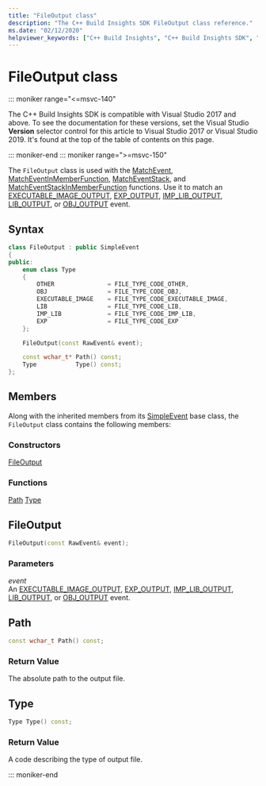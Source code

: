 ```yaml
---
title: "FileOutput class"
description: "The C++ Build Insights SDK FileOutput class reference."
ms.date: "02/12/2020"
helpviewer_keywords: ["C++ Build Insights", "C++ Build Insights SDK", "FileOutput", "throughput analysis", "build time analysis", "vcperf.exe"]
---
```

# FileOutput class

::: moniker range="<=msvc-140"

The C++ Build Insights SDK is compatible with Visual Studio 2017 and above. To see the documentation for these versions, set the Visual Studio **Version** selector control for this article to Visual Studio 2017 or Visual Studio 2019. It's found at the top of the table of contents on this page.

::: moniker-end
::: moniker range=">=msvc-150"

The `FileOutput` class is used with the [MatchEvent](../functions/match-event.md), [MatchEventInMemberFunction](../functions/match-event-in-member-function.md), [MatchEventStack](../functions/match-event-stack.md), and [MatchEventStackInMemberFunction](../functions/match-event-stack-in-member-function.md) functions. Use it to match an [EXECUTABLE_IMAGE_OUTPUT](../event-table.md#executable-image-output), [EXP_OUTPUT](../event-table.md#exp-output), [IMP_LIB_OUTPUT](../event-table.md#imp-lib-output), [LIB_OUTPUT](../event-table.md#lib-output), or [OBJ_OUTPUT](../event-table.md#obj-output) event.

## Syntax

```cpp
class FileOutput : public SimpleEvent
{
public:
    enum class Type
    {
        OTHER               = FILE_TYPE_CODE_OTHER,
        OBJ                 = FILE_TYPE_CODE_OBJ,
        EXECUTABLE_IMAGE    = FILE_TYPE_CODE_EXECUTABLE_IMAGE,
        LIB                 = FILE_TYPE_CODE_LIB,
        IMP_LIB             = FILE_TYPE_CODE_IMP_LIB,
        EXP                 = FILE_TYPE_CODE_EXP
    };

    FileOutput(const RawEvent& event);

    const wchar_t* Path() const;
    Type           Type() const;
};
```

## Members

Along with the inherited members from its [SimpleEvent](simple-event.md) base class, the `FileOutput` class contains the following members:

### Constructors

[FileOutput](#file-output)

### Functions

[Path](#path)
[Type](#type)

## <a name="file-output"></a> FileOutput

```cpp
FileOutput(const RawEvent& event);
```

### Parameters

*event*\
An [EXECUTABLE_IMAGE_OUTPUT](../event-table.md#executable-image-output), [EXP_OUTPUT](../event-table.md#exp-output), [IMP_LIB_OUTPUT](../event-table.md#imp-lib-output), [LIB_OUTPUT](../event-table.md#lib-output), or [OBJ_OUTPUT](../event-table.md#obj-output) event.

## <a name="path"></a> Path

```cpp
const wchar_t Path() const;
```

### Return Value

The absolute path to the output file.

## <a name="type"></a> Type

```cpp
Type Type() const;
```

### Return Value

A code describing the type of output file.

::: moniker-end
